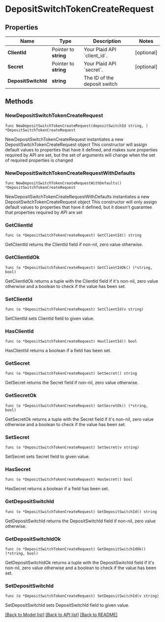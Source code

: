 # DepositSwitchTokenCreateRequest

## Properties

Name | Type | Description | Notes
------------ | ------------- | ------------- | -------------
**ClientId** | Pointer to **string** | Your Plaid API &#x60;client_id&#x60;. | [optional] 
**Secret** | Pointer to **string** | Your Plaid API &#x60;secret&#x60;. | [optional] 
**DepositSwitchId** | **string** | The ID of the deposit switch | 

## Methods

### NewDepositSwitchTokenCreateRequest

`func NewDepositSwitchTokenCreateRequest(depositSwitchId string, ) *DepositSwitchTokenCreateRequest`

NewDepositSwitchTokenCreateRequest instantiates a new DepositSwitchTokenCreateRequest object
This constructor will assign default values to properties that have it defined,
and makes sure properties required by API are set, but the set of arguments
will change when the set of required properties is changed

### NewDepositSwitchTokenCreateRequestWithDefaults

`func NewDepositSwitchTokenCreateRequestWithDefaults() *DepositSwitchTokenCreateRequest`

NewDepositSwitchTokenCreateRequestWithDefaults instantiates a new DepositSwitchTokenCreateRequest object
This constructor will only assign default values to properties that have it defined,
but it doesn't guarantee that properties required by API are set

### GetClientId

`func (o *DepositSwitchTokenCreateRequest) GetClientId() string`

GetClientId returns the ClientId field if non-nil, zero value otherwise.

### GetClientIdOk

`func (o *DepositSwitchTokenCreateRequest) GetClientIdOk() (*string, bool)`

GetClientIdOk returns a tuple with the ClientId field if it's non-nil, zero value otherwise
and a boolean to check if the value has been set.

### SetClientId

`func (o *DepositSwitchTokenCreateRequest) SetClientId(v string)`

SetClientId sets ClientId field to given value.

### HasClientId

`func (o *DepositSwitchTokenCreateRequest) HasClientId() bool`

HasClientId returns a boolean if a field has been set.

### GetSecret

`func (o *DepositSwitchTokenCreateRequest) GetSecret() string`

GetSecret returns the Secret field if non-nil, zero value otherwise.

### GetSecretOk

`func (o *DepositSwitchTokenCreateRequest) GetSecretOk() (*string, bool)`

GetSecretOk returns a tuple with the Secret field if it's non-nil, zero value otherwise
and a boolean to check if the value has been set.

### SetSecret

`func (o *DepositSwitchTokenCreateRequest) SetSecret(v string)`

SetSecret sets Secret field to given value.

### HasSecret

`func (o *DepositSwitchTokenCreateRequest) HasSecret() bool`

HasSecret returns a boolean if a field has been set.

### GetDepositSwitchId

`func (o *DepositSwitchTokenCreateRequest) GetDepositSwitchId() string`

GetDepositSwitchId returns the DepositSwitchId field if non-nil, zero value otherwise.

### GetDepositSwitchIdOk

`func (o *DepositSwitchTokenCreateRequest) GetDepositSwitchIdOk() (*string, bool)`

GetDepositSwitchIdOk returns a tuple with the DepositSwitchId field if it's non-nil, zero value otherwise
and a boolean to check if the value has been set.

### SetDepositSwitchId

`func (o *DepositSwitchTokenCreateRequest) SetDepositSwitchId(v string)`

SetDepositSwitchId sets DepositSwitchId field to given value.



[[Back to Model list]](../README.md#documentation-for-models) [[Back to API list]](../README.md#documentation-for-api-endpoints) [[Back to README]](../README.md)


